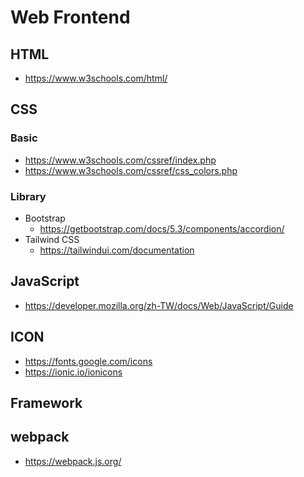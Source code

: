 # Web Frontend

## HTML
* https://www.w3schools.com/html/

## CSS
### Basic
* https://www.w3schools.com/cssref/index.php
* https://www.w3schools.com/cssref/css_colors.php

### Library
* Bootstrap
  * https://getbootstrap.com/docs/5.3/components/accordion/
* Tailwind CSS
  * https://tailwindui.com/documentation

## JavaScript
* https://developer.mozilla.org/zh-TW/docs/Web/JavaScript/Guide

## ICON
* https://fonts.google.com/icons
* https://ionic.io/ionicons

## Framework

## webpack
* https://webpack.js.org/
